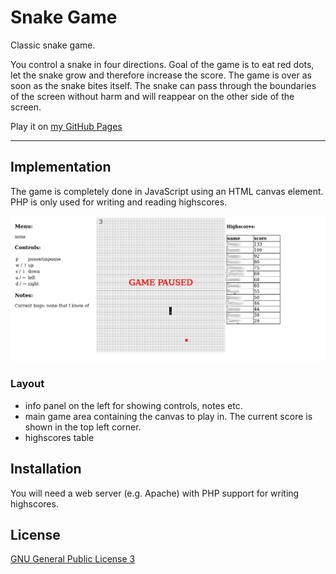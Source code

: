 # Snake Game
Classic snake game.

You control a snake in four directions. Goal of the game is to eat red dots, let the snake grow and therefore increase the score. The game is over as soon as the snake bites itself. The snake can pass through the boundaries of the screen without harm and will reappear on the other side of the screen.

Play it on [my GitHub Pages](https://sarahlucke.github.io/playground/SnakeGame/)

---
## Implementation
The game is completely done in JavaScript using an HTML canvas element. PHP is only used for writing and reading highscores.

![preview](screenshots/web_snake.png)
### Layout
- info panel on the left for showing controls, notes etc.
- main game area containing the canvas to play in. The current score is shown in the top left corner.
- highscores table

## Installation
You will need a web server (e.g. Apache) with PHP support for writing highscores.
## License
[GNU General Public License 3](LICENSE)
